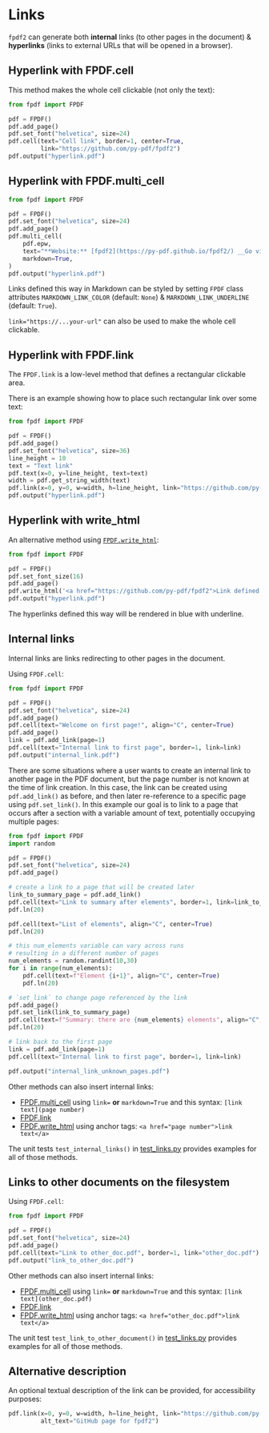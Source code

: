 # Links #

`fpdf2` can generate both **internal** links (to other pages in the document)
& **hyperlinks** (links to external URLs that will be opened in a browser).


## Hyperlink with FPDF.cell ##

This method makes the whole cell clickable (not only the text):

```python
from fpdf import FPDF

pdf = FPDF()
pdf.add_page()
pdf.set_font("helvetica", size=24)
pdf.cell(text="Cell link", border=1, center=True,
         link="https://github.com/py-pdf/fpdf2")
pdf.output("hyperlink.pdf")
```


## Hyperlink with FPDF.multi_cell ##

```python
from fpdf import FPDF

pdf = FPDF()
pdf.set_font("helvetica", size=24)
pdf.add_page()
pdf.multi_cell(
    pdf.epw,
    text="**Website:** [fpdf2](https://py-pdf.github.io/fpdf2/) __Go visit it!__",
    markdown=True,
)
pdf.output("hyperlink.pdf")
```

Links defined this way in Markdown can be styled by setting `FPDF` class attributes `MARKDOWN_LINK_COLOR` (default: `None`) & `MARKDOWN_LINK_UNDERLINE` (default: `True`).

`link="https://...your-url"` can also be used to make the whole cell clickable.


## Hyperlink with FPDF.link ##

The `FPDF.link` is a low-level method that defines a rectangular clickable area.

There is an example showing how to place such rectangular link over some text:

```python
from fpdf import FPDF

pdf = FPDF()
pdf.add_page()
pdf.set_font("helvetica", size=36)
line_height = 10
text = "Text link"
pdf.text(x=0, y=line_height, text=text)
width = pdf.get_string_width(text)
pdf.link(x=0, y=0, w=width, h=line_height, link="https://github.com/py-pdf/fpdf2")
pdf.output("hyperlink.pdf")
```


## Hyperlink with write_html ##

An alternative method using [`FPDF.write_html`](HTML.md):

```python
from fpdf import FPDF

pdf = FPDF()
pdf.set_font_size(16)
pdf.add_page()
pdf.write_html('<a href="https://github.com/py-pdf/fpdf2">Link defined as HTML</a>')
pdf.output("hyperlink.pdf")
```

The hyperlinks defined this way will be rendered in blue with underline.


## Internal links ##

Internal links are links redirecting to other pages in the document.

Using `FPDF.cell`:

```python
from fpdf import FPDF

pdf = FPDF()
pdf.set_font("helvetica", size=24)
pdf.add_page()
pdf.cell(text="Welcome on first page!", align="C", center=True)
pdf.add_page()
link = pdf.add_link(page=1)
pdf.cell(text="Internal link to first page", border=1, link=link)
pdf.output("internal_link.pdf")
```

There are some situations where a user wants to create
an internal link to another page in the PDF document, but
the page number is not known at the time of link creation.
In this case, the link can be created using `pdf.add_link()`
as before, and then later re-reference to a specific page using 
`pdf.set_link()`. In this example our goal is to link to a
page that occurs after a section with a variable
amount of text, potentially occupying multiple pages:

```python
from fpdf import FPDF
import random

pdf = FPDF()
pdf.set_font("helvetica", size=24)
pdf.add_page()

# create a link to a page that will be created later
link_to_summary_page = pdf.add_link()
pdf.cell(text="Link to summary after elements", border=1, link=link_to_summary_page)
pdf.ln(20)

pdf.cell(text="List of elements", align="C", center=True)
pdf.ln(20)

# this num_elements variable can vary across runs
# resulting in a different number of pages
num_elements = random.randint(10,30)
for i in range(num_elements):
    pdf.cell(text=f"Element {i+1}", align="C", center=True)
    pdf.ln(20)

# `set_link` to change page referenced by the link
pdf.add_page()
pdf.set_link(link_to_summary_page)
pdf.cell(text=f"Summary: there are {num_elements} elements", align="C", center=True)
pdf.ln(20)

# link back to the first page
link = pdf.add_link(page=1)
pdf.cell(text="Internal link to first page", border=1, link=link)

pdf.output("internal_link_unknown_pages.pdf")
```



Other methods can also insert internal links:

* [FPDF.multi_cell](https://py-pdf.github.io/fpdf2/fpdf/fpdf.html#fpdf.fpdf.FPDF.multi_cell) using `link=` **or** `markdown=True` and this syntax: `[link text](page number)`
* [FPDF.link](https://py-pdf.github.io/fpdf2/fpdf/fpdf.html#fpdf.fpdf.FPDF.link)
* [FPDF.write_html](HTML.md) using anchor tags: `<a href="page number">link text</a>`

The unit tests `test_internal_links()` in [test_links.py](https://github.com/py-pdf/fpdf2/blob/master/test/test_links.py) provides examples for all of those methods.


## Links to other documents on the filesystem ##

Using `FPDF.cell`:

```python
from fpdf import FPDF

pdf = FPDF()
pdf.set_font("helvetica", size=24)
pdf.add_page()
pdf.cell(text="Link to other_doc.pdf", border=1, link="other_doc.pdf")
pdf.output("link_to_other_doc.pdf")
```

Other methods can also insert internal links:

* [FPDF.multi_cell](https://py-pdf.github.io/fpdf2/fpdf/fpdf.html#fpdf.fpdf.FPDF.multi_cell) using `link=` **or** `markdown=True` and this syntax: `[link text](other_doc.pdf)`
* [FPDF.link](https://py-pdf.github.io/fpdf2/fpdf/fpdf.html#fpdf.fpdf.FPDF.link)
* [FPDF.write_html](HTML.md) using anchor tags: `<a href="other_doc.pdf">link text</a>`

The unit test `test_link_to_other_document()` in [test_links.py](https://github.com/py-pdf/fpdf2/blob/master/test/test_links.py) provides examples for all of those methods.



## Alternative description ##

An optional textual description of the link can be provided, for accessibility purposes:

```python
pdf.link(x=0, y=0, w=width, h=line_height, link="https://github.com/py-pdf/fpdf2",
         alt_text="GitHub page for fpdf2")
```